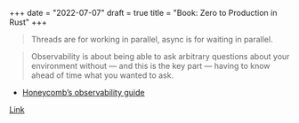 +++
date = "2022-07-07"
draft = true
title = "Book: Zero to Production in Rust"
+++

> Threads are for working in parallel, async is for waiting in parallel.

> Observability is about being able to ask arbitrary questions about your environment without — and
> this is the key part — having to know ahead of time what you wanted to ask.
- [Honeycomb’s observability guide](https://www.honeycomb.io/what-is-observability/)

[Link](https://www.zero2prod.com)
